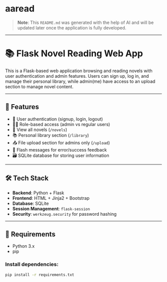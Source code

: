 # aaread

> **Note**: This `README.md` was generated with the help of AI and will be updated later once the application is fully developed.

---

# 📚 Flask Novel Reading Web App

This is a Flask-based web application browsing and reading novels with user authentication and admin features. Users can sign up, log in, and manage their personal library, while admin(me) have access to an upload section to manage novel content.

---

## 🚀 Features

- 🔐 User authentication (signup, login, logout)
- 🧑‍💻 Role-based access (admin vs regular users)
- 📖 View all novels (`/novels`)
- 📚 Personal library section (`/library`)
- 📤 File upload section for admins only (`/upload`)
- 🔔 Flash messages for error/success feedback
- 🗃️ SQLite database for storing user information

---

## 🛠 Tech Stack

- **Backend**: Python + Flask
- **Frontend**: HTML + Jinja2 + Bootstrap
- **Database**: SQLite
- **Session Management**: `flask-session`
- **Security**: `werkzeug.security` for password hashing

---

## 🧰 Requirements

- Python 3.x
- pip

### Install dependencies:

```bash
pip install -r requirements.txt

